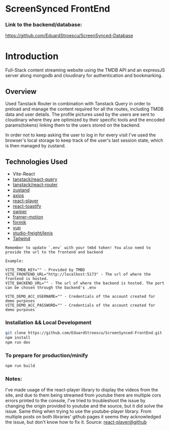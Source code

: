 # ScreenSynced FrontEnd

### Link to the backend/database:

https://github.com/EduardStroescu/ScreenSynced-Database

# Introduction

Full-Stack content streaming website using the TMDB API and an expressJS server along mongodb and cloudinary for authentication and bookmarking.

## Overview

Used Tanstack Router in combination with Tanstack Query in order to preload and manage the content required for all the routes, including TMDB data and user details. The profile pictures used by the users are sent to cloudinary where they are optimized by their specific tools and the encoded params(tokens) linking them to the users stored on the backend.

In order not to keep asking the user to log in for every visit I've used the browser's local storage to keep track of the user's last session state, which is then managed by zustand.

## Technologies Used

- Vite-React
- [tanstack/react-query](https://github.com/TanStack/query)
- [tanstack/react-router](https://github.com/TanStack/router)
- [zustand](https://github.com/pmndrs/zustand)
- [axios](https://github.com/axios/axios)
- [react-player](https://github.com/cookpete/react-player)
- [react-toastify](https://github.com/fkhadra/react-toastify)
- [swiper](https://github.com/nolimits4web/Swiper)
- [framer-motion](https://github.com/framer/motion)
- [formik](https://github.com/jaredpalmer/formik)
- [yup](https://github.com/jquense/yup)
- [studio-freight/lenis](https://github.com/studio-freight/lenis)
- [Tailwind](https://tailwindcss.com/)

```
Remember to update `.env` with your tmbd token! You also need to provide the url to the frontend and backend

Example:

VITE_TMDB_KEY="" - Provided by TMBD
VITE_FRONTEND_URL="http://localhost:5173" - The url of where the frontend is hosted.
VITE_BACKEND_URL="" - The url of where the backend is hosted. The port can be chosen through the backend's .env

VITE_DEMO_ACC_USERNAME="" - Credentials of the account created for demo purposes
VITE_DEMO_ACC_PASSWORD="" - Credentials of the account created for demo purposes

```

### Installation && Local Development

```bash
git clone https://github.com/EduardStroescu/ScreenSynced-FrontEnd.git
npm install
npm run dev
```

### To prepare for production/minify

```bash
npm run build
```

### Notes:

I've made usage of the react-player library to display the videos from the site, and due to them being streamed from youtube there are multiple cors errors printed to the console, I've tried to troubleshoot the issue by changing the origin provided to youtube and the source, but it did solve the issue. Same thing when trying to use the youtube-player library. From multiple posts on both libraries' github pages it seems they acknowledged the issue, but don't know how to fix it.
Source: [react-player@github](https://github.com/cookpete/react-player/issues/508#issuecomment-454426112)
